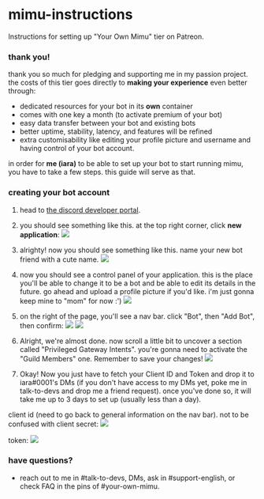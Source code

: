 # mimu-instructions
Instructions for setting up "Your Own Mimu" tier on Patreon.

### thank you!
thank you so much for pledging and supporting me in my passion project. the costs of this tier goes directly to **making your experience** even better through:
 - dedicated resources for your bot in its **own** container
 - comes with one key a month (to activate premium of your bot)
 - easy data transfer between your bot and existing bots
 - better uptime, stability, latency, and features will be refined
 - extra customisability like editing your profile picture and username and having control of your bot account.

in order for **me (iara)** to be able to set up your bot to start running mimu, you have to take a few steps. this guide will serve as that.

### creating your bot account
1. head to [the discord developer portal](https://canary.discord.com/developers/applications).

2. you should see something like this. at the top right corner, click **new application**:
![](https://i.imgur.com/O83ltrM.png)

3. alrighty! now you should see something like this. name your new bot friend with a cute name.
![](https://i.imgur.com/Fa6PeQD.png)

4. now you should see a control panel of your application. this is the place you'll be able to change it to be a bot and be able to edit its details in the future. go ahead and upload a profile picture if you'd like. i'm just gonna keep mine to "mom" for now :')
![](https://i.imgur.com/gaAzIa0.png)

5. on the right of the page, you'll see a nav bar. click "Bot", then "Add Bot", then confirm:
![](https://i.imgur.com/MkVZkjw.png)
![](https://i.imgur.com/qbFvUg8.png)

6. Alright, we're almost done. now scroll a little bit to uncover a section called "Privileged Gateway Intents". you're gonna need to activate the "Guild Members" one. Remember to save your changes!
![](https://i.imgur.com/ZPvYT1y.png)

7. Okay! Now you just have to fetch your Client ID and Token and drop it to iara#0001's DMs (if you don't have access to my DMs yet, poke me in talk-to-devs and drop me a friend request). once you've done so, it will take me up to 3 days to set up (usually less than a day).

client id (need to go back to general information on the nav bar). not to be confused with client secret:
![](https://i.imgur.com/r49N3yo.png)

token:
![](https://i.imgur.com/ln5VqHm.png)

### have questions?
- reach out to me in #talk-to-devs, DMs, ask in #support-english, or check FAQ in the pins of #your-own-mimu.
